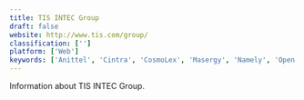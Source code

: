 ```yaml
---
title: TIS INTEC Group
draft: false 
website: http://www.tis.com/group/
classification: ['']
platform: ['Web']
keywords: ['Anittel', 'Cintra', 'CosmoLex', 'Masergy', 'Namely', 'Open Systems', 'PwC Consulting', 'Simplus', 'Sirius', 'Sofbang', 'eSentire Managed Detection and Response']
---
```

Information about TIS INTEC Group.